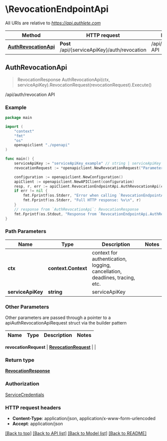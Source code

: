 # \RevocationEndpointApi

All URIs are relative to *https://api.authlete.com*

Method | HTTP request | Description
------------- | ------------- | -------------
[**AuthRevocationApi**](RevocationEndpointApi.md#AuthRevocationApi) | **Post** /api/{serviceApiKey}/auth/revocation | /api/auth/revocation API



## AuthRevocationApi

> RevocationResponse AuthRevocationApi(ctx, serviceApiKey).RevocationRequest(revocationRequest).Execute()

/api/auth/revocation API



### Example

```go
package main

import (
    "context"
    "fmt"
    "os"
    openapiclient "./openapi"
)

func main() {
    serviceApiKey := "serviceApiKey_example" // string | serviceApiKey
    revocationRequest := *openapiclient.NewRevocationRequest("Parameters_example") // RevocationRequest | 

    configuration := openapiclient.NewConfiguration()
    apiClient := openapiclient.NewAPIClient(configuration)
    resp, r, err := apiClient.RevocationEndpointApi.AuthRevocationApi(context.Background(), serviceApiKey).RevocationRequest(revocationRequest).Execute()
    if err != nil {
        fmt.Fprintf(os.Stderr, "Error when calling `RevocationEndpointApi.AuthRevocationApi``: %v\n", err)
        fmt.Fprintf(os.Stderr, "Full HTTP response: %v\n", r)
    }
    // response from `AuthRevocationApi`: RevocationResponse
    fmt.Fprintf(os.Stdout, "Response from `RevocationEndpointApi.AuthRevocationApi`: %v\n", resp)
}
```

### Path Parameters


Name | Type | Description  | Notes
------------- | ------------- | ------------- | -------------
**ctx** | **context.Context** | context for authentication, logging, cancellation, deadlines, tracing, etc.
**serviceApiKey** | **string** | serviceApiKey | 

### Other Parameters

Other parameters are passed through a pointer to a apiAuthRevocationApiRequest struct via the builder pattern


Name | Type | Description  | Notes
------------- | ------------- | ------------- | -------------

 **revocationRequest** | [**RevocationRequest**](RevocationRequest.md) |  | 

### Return type

[**RevocationResponse**](RevocationResponse.md)

### Authorization

[ServiceCredentials](../README.md#ServiceCredentials)

### HTTP request headers

- **Content-Type**: application/json, application/x-www-form-urlencoded
- **Accept**: application/json

[[Back to top]](#) [[Back to API list]](../README.md#documentation-for-api-endpoints)
[[Back to Model list]](../README.md#documentation-for-models)
[[Back to README]](../README.md)

